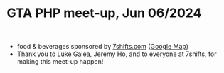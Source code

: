 # GTA PHP meet-up, Jun 06/2024
<br>

- food & beverages sponsored by [7shifts.com](https://7shifts.com) ([Google Map](https://maps.app.goo.gl/kEiQ3KsnjafybhJb9))
- Thank you to Luke Galea, Jeremy Ho, and to everyone at 7shifts, for making this meet-up happen!

